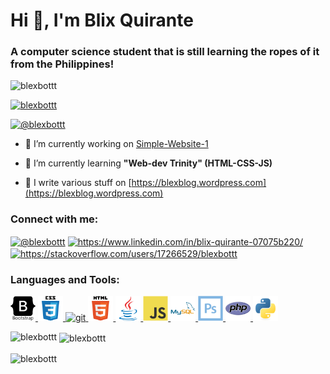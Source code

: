 <h1>Hi 👋, I'm Blix Quirante</h1>
<h3>A computer science student that is still learning the ropes of it from the Philippines!</h3>

<p align="left"> <img src="https://komarev.com/ghpvc/?username=blexbottt&label=Profile%20views&color=0e75b6&style=flat" alt="blexbottt" /> </p>

<p align="left"> <a href="https://github.com/ryo-ma/github-profile-trophy"><img src="https://github-profile-trophy.vercel.app/?username=blexbottt" alt="blexbottt" /></a> </p>

<p align="left"> <a href="https://twitter.com/@blexbottt" target="blank"><img src="https://img.shields.io/twitter/follow/@blexbottt?logo=twitter&style=for-the-badge" alt="@blexbottt" /></a> </p>

- 🔭 I’m currently working on [Simple-Website-1](https://github.com/BlexBOTTT/Sample-Website-1)

- 🌱 I’m currently learning **"Web-dev Trinity" (HTML-CSS-JS)**

- 📝 I write various stuff on [https://blexblog.wordpress.com](https://blexblog.wordpress.com)

<h3 align="left">Connect with me:</h3>
<p align="left">
<a href="https://twitter.com/@blexbottt" target="blank"><img align="center" src="https://raw.githubusercontent.com/rahuldkjain/github-profile-readme-generator/master/src/images/icons/Social/twitter.svg" alt="@blexbottt" height="30" width="40" /></a>
<a href="https://linkedin.com/in/https://www.linkedin.com/in/blix-quirante-07075b220/" target="blank"><img align="center" src="https://raw.githubusercontent.com/rahuldkjain/github-profile-readme-generator/master/src/images/icons/Social/linked-in-alt.svg" alt="https://www.linkedin.com/in/blix-quirante-07075b220/" height="30" width="40" /></a>
<a href="https://stackoverflow.com/users/https://stackoverflow.com/users/17266529/blexbottt" target="blank"><img align="center" src="https://raw.githubusercontent.com/rahuldkjain/github-profile-readme-generator/master/src/images/icons/Social/stack-overflow.svg" alt="https://stackoverflow.com/users/17266529/blexbottt" height="30" width="40" /></a>
</p>

<h3 align="left">Languages and Tools:</h3>
<p align="left"> <a href="https://getbootstrap.com" target="_blank" rel="noreferrer"> <img src="https://raw.githubusercontent.com/devicons/devicon/master/icons/bootstrap/bootstrap-plain-wordmark.svg" alt="bootstrap" width="40" height="40"/> </a> <a href="https://www.w3schools.com/css/" target="_blank" rel="noreferrer"> <img src="https://raw.githubusercontent.com/devicons/devicon/master/icons/css3/css3-original-wordmark.svg" alt="css3" width="40" height="40"/> </a> <a href="https://git-scm.com/" target="_blank" rel="noreferrer"> <img src="https://www.vectorlogo.zone/logos/git-scm/git-scm-icon.svg" alt="git" width="40" height="40"/> </a> <a href="https://www.w3.org/html/" target="_blank" rel="noreferrer"> <img src="https://raw.githubusercontent.com/devicons/devicon/master/icons/html5/html5-original-wordmark.svg" alt="html5" width="40" height="40"/> </a> <a href="https://www.java.com" target="_blank" rel="noreferrer"> <img src="https://raw.githubusercontent.com/devicons/devicon/master/icons/java/java-original.svg" alt="java" width="40" height="40"/> </a> <a href="https://developer.mozilla.org/en-US/docs/Web/JavaScript" target="_blank" rel="noreferrer"> <img src="https://raw.githubusercontent.com/devicons/devicon/master/icons/javascript/javascript-original.svg" alt="javascript" width="40" height="40"/> </a> <a href="https://www.mysql.com/" target="_blank" rel="noreferrer"> <img src="https://raw.githubusercontent.com/devicons/devicon/master/icons/mysql/mysql-original-wordmark.svg" alt="mysql" width="40" height="40"/> </a> <a href="https://www.photoshop.com/en" target="_blank" rel="noreferrer"> <img src="https://raw.githubusercontent.com/devicons/devicon/master/icons/photoshop/photoshop-line.svg" alt="photoshop" width="40" height="40"/> </a> <a href="https://www.php.net" target="_blank" rel="noreferrer"> <img src="https://raw.githubusercontent.com/devicons/devicon/master/icons/php/php-original.svg" alt="php" width="40" height="40"/> </a> <a href="https://www.python.org" target="_blank" rel="noreferrer"> <img src="https://raw.githubusercontent.com/devicons/devicon/master/icons/python/python-original.svg" alt="python" width="40" height="40"/> </a> </p>

<p><img align="left" src="https://github-readme-stats.vercel.app/api/top-langs?username=blexbottt&show_icons=true&locale=en&layout=compact" alt="blexbottt" /></p>

<p>&nbsp;<img align="center" src="https://github-readme-stats.vercel.app/api?username=blexbottt&show_icons=true&theme=dark&locale=en" alt="blexbottt" /></p>

<p><img align="center" src="https://github-readme-streak-stats.herokuapp.com/?user=blexbottt&" alt="blexbottt" /></p>


